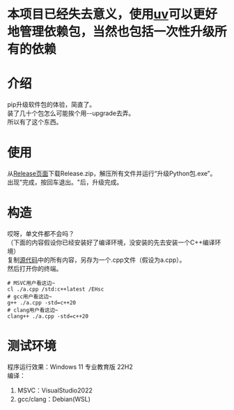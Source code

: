 # 本项目已经失去意义，使用[uv](https://docs.astral.sh/uv/)可以更好地管理依赖包，当然也包括一次性升级所有的依赖

# 介绍
pip升级软件包的体验，简直了。  
装了几十个包怎么可能挨个用--upgrade去弄。  
所以有了这个东西。  

# 使用
从[Release页面](https://github.com/TheWhiteDog9487/upgrade-all-pip-packagee/releases)下载Release.zip，解压所有文件并运行“升级Python包.exe”。  
出现"完成，按回车退出。"后，升级完成。

# 构造
哎呀，单文件都不会吗？  
（下面的内容假设你已经安装好了编译环境，没安装的先去安装一个C++编译环境）  
复制[源代码](https://github.com/TheWhiteDog9487/upgrade-all-pip-packagee/blob/main/main.cpp)中的所有内容，另存为一个.cpp文件（假设为a.cpp）。  
然后打开你的终端。
```shell
# MSVC用户看这边~
cl ./a.cpp /std:c++latest /EHsc
# gcc用户看这边~
g++ ./a.cpp -std=c++20
# clang用户看这边~
clang++ ./a.cpp -std=c++20
```

# 测试环境
程序运行效果：Windows 11 专业教育版 22H2  
编译：  
1. MSVC：VisualStudio2022  
1. gcc/clang：Debian(WSL)  
